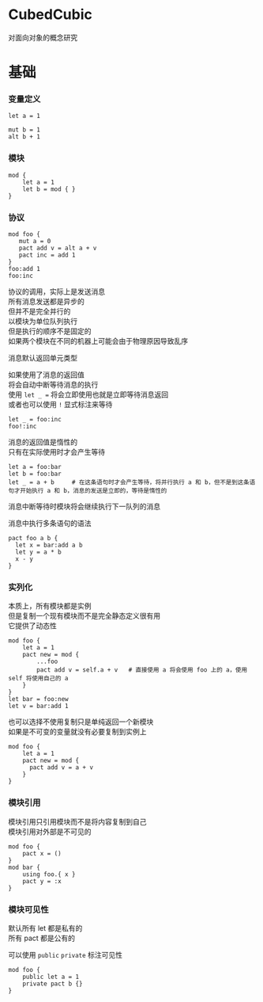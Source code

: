 # CubedCubic

对面向对象的概念研究

# 基础

### 变量定义

```
let a = 1

mut b = 1
alt b + 1
```

### 模块

```
mod {
    let a = 1
    let b = mod { }
}
```

### 协议

```
mod foo {
   mut a = 0
   pact add v = alt a + v
   pact inc = add 1
}
foo:add 1
foo:inc
```

协议的调用，实际上是发送消息  
所有消息发送都是异步的  
但并不是完全并行的  
以模块为单位队列执行  
但是执行的顺序不是固定的  
如果两个模块在不同的机器上可能会由于物理原因导致乱序  

消息默认返回单元类型  

如果使用了消息的返回值  
将会自动中断等待消息的执行  
使用 `let _ =` 将会立即使用也就是立即等待消息返回  
或者也可以使用 `!` 显式标注来等待  

```
let _ = foo:inc
foo!:inc
```

消息的返回值是惰性的  
只有在实际使用时才会产生等待  

```
let a = foo:bar
let b = foo:bar
let _ = a + b     # 在这条语句时才会产生等待，将并行执行 a 和 b，但不是到这条语句才开始执行 a 和 b，消息的发送是立即的，等待是惰性的  
```

消息中断等待时模块将会继续执行下一队列的消息  

消息中执行多条语句的语法  

```
pact foo a b {
  let x = bar:add a b
  let y = a * b
  x - y
}
```

### 实列化

本质上，所有模块都是实例  
但是复制一个现有模块而不是完全静态定义很有用  
它提供了动态性  

```
mod foo {
    let a = 1
    pact new = mod {
        ...foo
        pact add v = self.a + v   # 直接使用 a 将会使用 foo 上的 a，使用 self 将使用自己的 a
    }
}
let bar = foo:new
let v = bar:add 1
```

也可以选择不使用复制只是单纯返回一个新模块  
如果是不可变的变量就没有必要复制到实例上  

```
mod foo {
    let a = 1
    pact new = mod {
      pact add v = a + v
    }
}
```

### 模块引用

模块引用只引用模块而不是将内容复制到自己  
模块引用对外部是不可见的  

```
mod foo {
    pact x = ()
}
mod bar {
    using foo.{ x }
    pact y = :x
}
```

### 模块可见性

默认所有 let 都是私有的  
所有 pact 都是公有的  

可以使用 `public` `private` 标注可见性  

```
mod foo {
    public let a = 1
    private pact b {}
}
```





